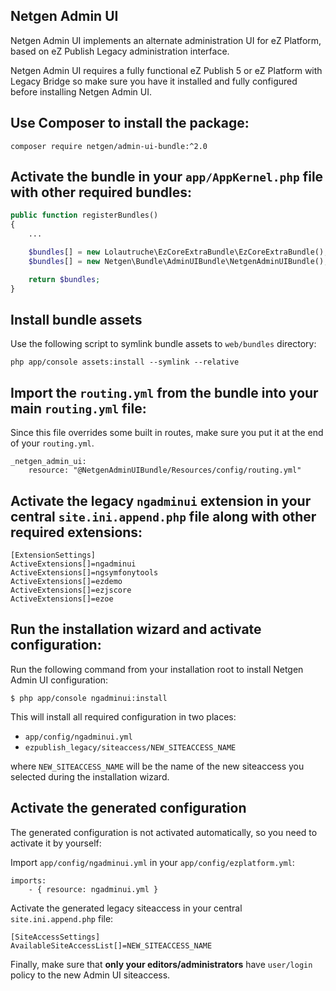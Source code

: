 Netgen Admin UI
---------------

Netgen Admin UI implements an alternate administration UI for eZ Platform, based on
eZ Publish Legacy administration interface.

Netgen Admin UI requires a fully functional eZ Publish 5 or eZ Platform with Legacy Bridge
so make sure you have it installed and fully configured before installing Netgen Admin UI.

## Use Composer to install the package: 

```
composer require netgen/admin-ui-bundle:^2.0
```

## Activate the bundle in your `app/AppKernel.php` file with other required bundles:

```php
public function registerBundles()
{
    ...

    $bundles[] = new Lolautruche\EzCoreExtraBundle\EzCoreExtraBundle();
    $bundles[] = new Netgen\Bundle\AdminUIBundle\NetgenAdminUIBundle();

    return $bundles;
}
```

## Install bundle assets

Use the following script to symlink bundle assets to `web/bundles` directory:

```
php app/console assets:install --symlink --relative
```

## Import the `routing.yml` from the bundle into your main `routing.yml` file:

Since this file overrides some built in routes, make sure you put it at the end of your `routing.yml`.

```
_netgen_admin_ui:
    resource: "@NetgenAdminUIBundle/Resources/config/routing.yml"
```

## Activate the legacy `ngadminui` extension in your central `site.ini.append.php` file along with other required extensions:

```
[ExtensionSettings]
ActiveExtensions[]=ngadminui
ActiveExtensions[]=ngsymfonytools
ActiveExtensions[]=ezdemo
ActiveExtensions[]=ezjscore
ActiveExtensions[]=ezoe
```

## Run the installation wizard and activate configuration:

Run the following command from your installation root to install Netgen Admin UI configuration:

```
$ php app/console ngadminui:install
```

This will install all required configuration in two places:

* `app/config/ngadminui.yml`
* `ezpublish_legacy/siteaccess/NEW_SITEACCESS_NAME`
 
where `NEW_SITEACCESS_NAME` will be the name of the new siteaccess you selected during the installation wizard.

## Activate the generated configuration

The generated configuration is not activated automatically, so you need to activate it by yourself:

Import `app/config/ngadminui.yml` in your `app/config/ezplatform.yml`:

```
imports:
    - { resource: ngadminui.yml }
```

Activate the generated legacy siteaccess in your central `site.ini.append.php` file:

```
[SiteAccessSettings]
AvailableSiteAccessList[]=NEW_SITEACCESS_NAME
```

Finally, make sure that **only your editors/administrators** have `user/login` policy to the new Admin UI siteaccess.

